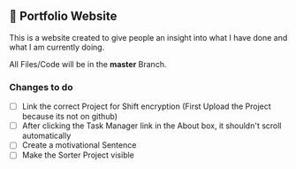 ## 🪪 Portfolio Website

This is a website created to give people an insight into what I have done and what I am currently doing.

All Files/Code will be in the **master** Branch.

### Changes to do 
- [ ] Link the correct Project for Shift encryption (First Upload the Project because its not on github)
- [ ] After clicking the Task Manager link in the About box, it shouldn't scroll automatically 
- [ ] Create a motivational Sentence
- [ ] Make the Sorter Project visible
